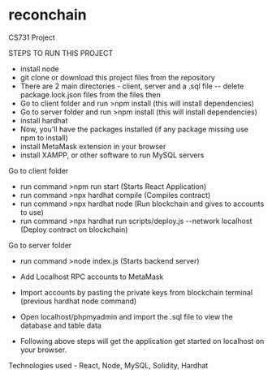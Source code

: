 # reconchain
CS731 Project

STEPS TO RUN THIS PROJECT
- install node
- git clone or download this project files from the repository
- There are 2 main directories - client, server and a .sql file
-- delete package.lock.json files from the files then
- Go to client folder and run >npm install (this will install dependencies)
- Go to server folder and run >npm install (this will install dependencies)
- install hardhat
- Now, you'll have the packages installed (if any package missing use npm to install)
- install MetaMask extension in your browser
- install XAMPP, or other software to run MySQL servers

Go to client folder
- run command >npm run start (Starts React Application)
- run command >npx hardhat compile (Compiles contract)
- run command >npx hardhat node (Run blockchain and gives to accounts to use)
- run command >npx hardhat run scripts/deploy.js --network localhost (Deploy contract on blockchain)

Go to server folder
- run command >node index.js (Starts backend server)

- Add Localhost RPC accounts to MetaMask
- Import accounts by pasting the private keys from blockchain terminal (previous hardhat node command)

- Open localhost/phpmyadmin and import the .sql file to view the database and table data

- Following above steps will get the application get started on localhost on your browser.

Technologies used - 
React, Node, MySQL, Solidity, Hardhat
